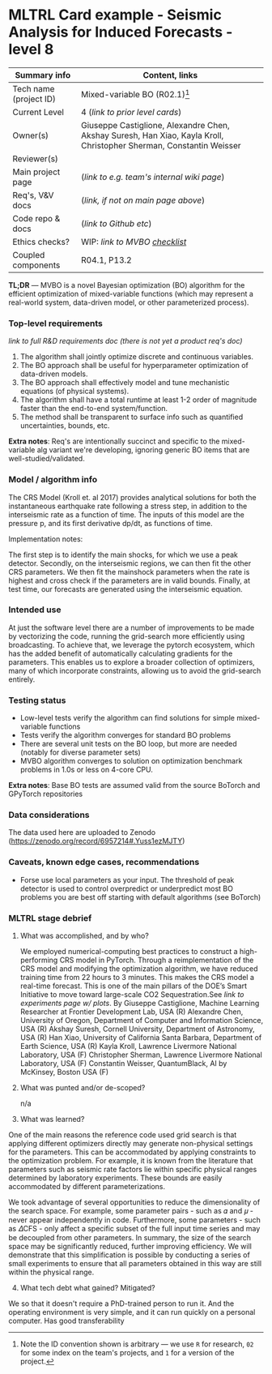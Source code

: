 # MLTRL Card example - Seismic Analysis for Induced Forecasts  - level 8
| Summary info        | Content, links       |
| -------------------------- | ------------- |
| Tech name (project ID)  | Mixed-variable BO (R02.1)[^1]   |
| Current Level           | 4 (*link to prior level cards*) |
| Owner(s)                | Giuseppe Castiglione, Alexandre Chen, Akshay Suresh, Han Xiao, Kayla Kroll, Christopher Sherman, Constantin Weisser|
| Reviewer(s)             |                           |
| Main project page       | (*link to e.g. team's internal wiki page*)   |
| Req's, V&V docs         | (*link, if not on main page above*)   |
| Code repo & docs        | (*link to Github etc*)   |
| Ethics checks?          | WIP: *link to MVBO [checklist](../ethics_checklist.md)*   |
| Coupled components      | R04.1, P13.2         |


[^1]: Note the ID convention shown is arbitrary — we use `R` for research, `02` for some index on the team's projects, and `1` for a version of the project.

**TL;DR** — MVBO is a novel Bayesian optimization (BO) algorithm for the efficient optimization of mixed-variable functions (which may represent a real-world system, data-driven model, or other parameterized process).


### Top-level requirements

*link to full R&D requirements doc (there is not yet a product req's doc)*

1. The algorithm shall jointly optimize discrete and continuous variables.
2. The BO approach shall be useful for hyperparameter optimization of data-driven models.
3. The BO approach shall effectively model and tune mechanistic equations (of physical systems).
4. The algorithm shall have a total runtime at least 1-2 order of magnitude faster than the end-to-end system/function.
5. The method shall be transparent to surface info such as quantified uncertainties, bounds, etc.

**Extra notes**: Req's are intentionally succinct and specific to the mixed-variable alg variant we're developing, ignoring generic BO items that are well-studied/validated.


### Model / algorithm info

The CRS Model (Kroll et. al 2017) provides analytical solutions for both the instantaneous earthquake rate following a stress step, in addition to the interseismic rate as a function of time.  The inputs of this model are the pressure p, and its first derivative dp/dt, as functions of time. 

Implementation notes:

The first step is to identify the main shocks, for which we use a peak detector.  Secondly, on the interseismic regions, we can then fit the other CRS parameters. We then fit the mainshock parameters when the rate is highest and cross check if the parameters are in valid bounds. Finally, at test time, our forecasts are generated using the interseismic equation.


### Intended use

At just the software level there are a number of improvements to be made by vectorizing the code, running the grid-search more efficiently using broadcasting. To achieve that, we leverage the pytorch ecosystem, which has the added benefit of automatically calculating gradients for the parameters. This enables us to explore a broader collection of optimizers, many of which incorporate constraints, allowing us to avoid the grid-search entirely.


### Testing status

- Low-level tests verify the algorithm can find solutions for simple mixed-variable functions
- Tests verify the algorithm converges for standard BO problems
- There are several unit tests on the BO loop, but more are needed (notably for diverse parameter sets)
- MVBO algorithm converges to solution on optimization benchmark problems in 1.0s or less on 4-core CPU.

**Extra notes**: Base BO tests are assumed valid from the source BoTorch and GPyTorch repositories


### Data considerations

The data used here are uploaded to Zenodo (https://zenodo.org/record/6957214#.Yuss1ezMJTY)

### Caveats, known edge cases, recommendations

- Forse use local parameters as your input. The threshold of peak detector is used to control overpredict or underpredict most BO problems you are best off starting with default algorithms (see BoTorch)


### MLTRL stage debrief

<!-- Succinct summary of stage progress – please respond to each question, link to extended material if needed... -->

1. What was accomplished, and by who?

   We employed numerical-computing best practices to construct a high-performing CRS model in PyTorch. Through a reimplementation of the CRS model and modifying the optimization algorithm, we have reduced training time from 22 hours to 3 minutes. This makes the CRS model a real-time forecast. This is one of the main pillars of the DOE’s Smart Initiative to move toward large-scale CO2 Sequestration.See *link to experiments page w/ plots*. By Giuseppe Castiglione, Machine Learning Researcher at Frontier Development Lab, USA (R)
Alexandre Chen, University of Oregon, Department of Computer and Information Science, USA (R)
Akshay Suresh, Cornell University, Department of Astronomy, USA (R)
Han Xiao, University of California Santa Barbara, Department of Earth Science, USA (R)
Kayla Kroll, Lawrence Livermore National Laboratory, USA (F)
Christopher Sherman, Lawrence Livermore National Laboratory, USA (F)
Constantin Weisser, QuantumBlack, AI by McKinsey, Boston USA (F)
 

2. What was punted and/or de-scoped?

    n/a

3. What was learned?

One of the main reasons the reference code used grid search is that applying different optimizers directly may generate non-physical settings for the parameters. This can be accommodated by applying constraints to the optimization problem. For example, it is known from the literature that parameters such as seismic rate factors lie within specific physical ranges determined by laboratory experiments. These bounds are easily accommodated by different parameterizations.

We took advantage of several opportunities to reduce the dimensionality of the search space. For example, some parameter pairs - such as 𝛼 and 𝜇 - never appear independently in code. Furthermore, some parameters - such as 𝛥CFS - only affect a specific subset of the full input time series and may be decoupled from other parameters. In summary, the size of the search space may be significantly reduced, further improving efficiency. We will demonstrate that this simplification is possible by conducting a series of small experiments to ensure that all parameters obtained in this way are still within the physical range.

4. What tech debt what gained? Mitigated?

We so that it doesn't require a PhD-trained person to run it. And the operating environment is very simple, and it can run quickly on a personal computer. Has good transferability
